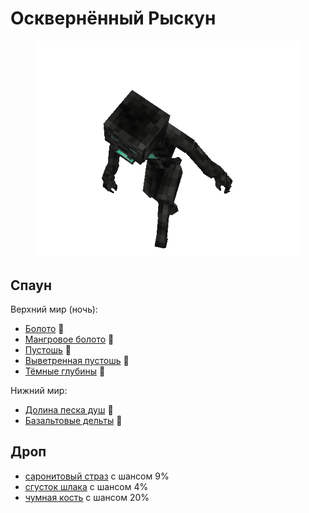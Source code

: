 # Осквернённый Рыскун

<figure><img src="../../../.gitbook/assets/em_darklurker.gif" alt=""><figcaption></figcaption></figure>

## Спаун

Верхний мир (ночь):

* [Болото](https://minecraft.fandom.com/ru/wiki/%D0%91%D0%BE%D0%BB%D0%BE%D1%82%D0%BE) :link:
* [Мангровое болото](https://minecraft.fandom.com/ru/wiki/%D0%9C%D0%B0%D0%BD%D0%B3%D1%80%D0%BE%D0%B2%D0%BE%D0%B5\_%D0%B1%D0%BE%D0%BB%D0%BE%D1%82%D0%BE) :link:
* [Пустошь](https://minecraft.fandom.com/ru/wiki/%D0%9F%D1%83%D1%81%D1%82%D0%BE%D1%88%D1%8C) :link:
* [Выветренная пустошь](https://minecraft.fandom.com/ru/wiki/%D0%92%D1%8B%D0%B2%D0%B5%D1%82%D1%80%D0%B5%D0%BD%D0%BD%D0%B0%D1%8F\_%D0%BF%D1%83%D1%81%D1%82%D0%BE%D1%88%D1%8C) :link:
* [Тёмные глубины](https://minecraft.fandom.com/ru/wiki/%D0%A2%D1%91%D0%BC%D0%BD%D1%8B%D0%B5\_%D0%B3%D0%BB%D1%83%D0%B1%D0%B8%D0%BD%D1%8B) :link:

Нижний мир:

* [Долина песка душ](https://minecraft.fandom.com/ru/wiki/%D0%94%D0%BE%D0%BB%D0%B8%D0%BD%D0%B0\_%D0%BF%D0%B5%D1%81%D0%BA%D0%B0\_%D0%B4%D1%83%D1%88) :link:
* [Базальтовые дельты](https://minecraft.fandom.com/ru/wiki/%D0%91%D0%B0%D0%B7%D0%B0%D0%BB%D1%8C%D1%82%D0%BE%D0%B2%D1%8B%D0%B5\_%D0%B4%D0%B5%D0%BB%D1%8C%D1%82%D1%8B) :link:

## Дроп

* [саронитовый страз](../../materialy/saronitovyi-straz.md) с шансом 9%
* [сгусток шлака](../../materialy/sgustok-shlaka.md) с шансом 4%
* [чумная кость](../../materialy/chumnaya-kost.md) с шансом 20%
